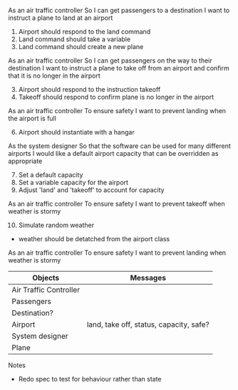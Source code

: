 As an air traffic controller 
So I can get passengers to a destination 
I want to instruct a plane to land at an airport

1. Airport should respond to the land command
2. Land command should take a variable
4. Land command should create a new plane

As an air traffic controller 
So I can get passengers on the way to their destination 
I want to instruct a plane to take off from an airport and confirm that it is no longer in the airport

3. Airport should respond to the instruction takeoff
5. Takeoff should respond to confirm plane is no longer in the airport


As an air traffic controller 
To ensure safety 
I want to prevent landing when the airport is full 

6. Airport should instantiate with a hangar

As the system designer
So that the software can be used for many different airports
I would like a default airport capacity that can be overridden as appropriate

7. Set a default capacity
8. Set a variable capacity for the airport
9. Adjust 'land' and 'takeoff' to account for capacity

As an air traffic controller 
To ensure safety 
I want to prevent takeoff when weather is stormy 

10. Simulate random weather
- weather should be detatched from the airport class

As an air traffic controller 
To ensure safety 
I want to prevent landing when weather is stormy 

| Objects | Messages |
|-|-|
| Air Traffic Controller | |
| Passengers | |
| Destination? | |
| Airport | land, take off, status, capacity, safe? |
| System designer | |
| Plane |

Notes
- Redo spec to test for behaviour rather than state